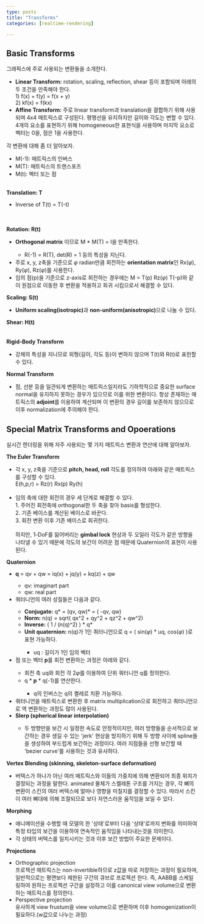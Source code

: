 ```yaml
---
type: posts
title: "Transforms"
categories: [realtime-rendering]

---
```

<p>
	<h2>Basic Transforms<br></h2>
	그래픽스에 주로 사용되는 변환들을 소개한다.
	<!--snippet-->
	<ul>
		<li><b class="taxonomy">Linear Transform:</b> rotation, scaling, reflection, shear 등이 포함되며 아래의 두 조건을 만족해야 한다. <br>
			1) f(x) + f(y) = f(x + y)<br>
			2) kf(x) = f(kx)
		</li>
		<li><b class="taxonomy">Affine Transform:</b> 주로 linear transform과 translation을 결합하기 위해 사용되며 4x4 매트릭스로 구성된다. 평행선을 유지하지만 길이와 각도는 변할 수 있다.<br>
		4개의 요소를 표현하기 위해 homogeneous한 표현식을 사용하며 마지막 요소로 벡터는 0을, 점은 1을 사용한다.
		</li>
	</ul>
</p>
<p>
	각 변환에 대해 좀 더 알아보자. 
	<ul>
		<li>M(-1): 매트릭스의 인버스</li>
		<li>M(T): 매트릭스의 트랜스포즈</li>
		<li>M(t): 벡터 또는 점</li>
	</ul>
	<br><b class="taxonomy">Translation: T</b><br>
		<ul><li>Inverse of T(t) = T(-t)</li></ul>
	<br><br>
	<b class="taxonomy">Rotation: R(t)</b><br>
		<ul>
			<li><b class="funccolor">Orthogonal matrix</b> 이므로 M * M(T) = I을 만족한다.</li>
			<ul>
				<li>R(-1) = R(T), det(R) = 1 등의 특성을 지닌다.</li>
			</ul>
			<li>주로 x, y, z축을 기준으로 <i>&phi;</i> radian만큼 회전하는 <b class="funccolor">orientation matrix</b>인 Rx(<i>&phi;</i>), Ry(<i>&phi;</i>), Rz(<i>&phi;</i>)를 사용한다.</li>
			<li>임의 점(p)을 기준으로 z-axis로 회전하는 경우에는 M = T(p) Rz(<i>&phi;</i>) T(-p)와 같이 원점으로 이동한 후 변환을 적용하고 회귀 시킴으로서 해결할 수 있다.</li>
		</ul>
	<p>
		<b class="taxonomy">Scaling: S(t)</b><br>
		<ul><li><b class="funccolor">Uniform scaling(isotropic)</b>과 <b class="funccolor">non-uniform(anisotropic)</b>으로 나눌 수 있다.</li></ul>
	</p>
	<p>
	<b class="taxonomy">Shear: H(t)</b><br><br><br>
	<b class="taxonomy">Rigid-Body Transform</b><br>
		<ul><li>강체의 특성을 지니므로 외형(길이, 각도 등)이 변하지 않으며 T(t)와 R(t)로 표헌할 수 있다.</li></ul>
	</p>
	<p>
		<b class="taxonomy">Normal Transform</b><br>
		<ul><li>점, 선분 등을 일관되게 변환하는 매트릭스일지라도 기하학적으로 중요한 surface normal을 유지하지 못하는 경우가 있으므로 이를 위한 변환이다.
			항상 존재하는 매트릭스의 <b class="funccolor">adjoint</b>를 이용하여 계산되며 이 변환의 경우 길이를 보존하지 않으므로 이후 normalization에 주의해야 한다.</li></ul>
	</p>
</p>
<p>
	<h2>Special Matrix Transforms and Opoerations<br></h2>
	실시간 렌더링을 위해 자주 사용되는 몇 가지 매트릭스 변환과 연산에 대해 알아보자.<br>
	<p>
		<b class="taxonomy">The Euler Transform</b><br>
		<ul>
			<li>각 x, y, z축을 기준으로 <b class="funccolor">pitch, head, roll</b> 각도를 정의하여 아래와 같은 매트릭스를 구성할 수 있다.</li>	
			E(h,p,r) = Rz(r) Rx(p) Ry(h)<br><br>
			<li>임의 축에 대한 회전의 경우 세 단계로 해결할 수 있다.</li>
				1.  주어진 회전축에 orthogonal한 두 축을 찾아 basis를 형성한다.<br>
				2.  기존 베이스를 계산된 베이스로 바꾼다.<br>
				3.  회전 변환 이후 기존 베이스로 회귀한다.<br><br>
				하지만, 1-DoF를 잃어버리는 <b class="funccolor">gimbal lock</b> 현상과 두 오일러 각도가 같은 방향을 나타낼 수 있기 때문에 각도의 보간이 어려운 점 때문에 Quaternion의 표현이 사용된다.
		</ul>
	</p>
	<p>
		<b class="taxonomy">Quaternion</b><br>
		<ul>
			<li><b class="funccolor">q</b> = qv + qw = iq(x) + jq(y) + kq(z) + qw</li>
				<ul>
					<li>qv: imaginart part </li>
					<li>qw: real part</li>
				</ul>
			<li>쿼터니언의 여러 성질들은 다음과 같다.</li>
				<ul>
					<li><b class="funccolor">Conjugate:</b> q* = (qv, qw)* = ( -qv, qw)</li>
					<li><b class="funccolor">Norm:</b> n(q) = sqrt( qx^2 + qy^2 + qz^2 + qw^2)</li>
					<li><b class="funccolor">Inverse:</b> ( 1 / (n(q)^2) ) * q*</li>
					<li><b class="funccolor">Unit quaternion:</b> n(q)가 1인 쿼터니언으로 q = ( sin(<i>&phi;</i>) * uq, cos(<i>&phi;</i>) )로 표현 가능하다.</li>
						<ul><li>uq : 길이가 1인 임의 벡터</li></ul>
				</ul>
			<li>점 또는 벡터 <b class="boldcolor">p</b>를 회전 변환하는 과정은 아래와 같다.</li>
			<ul>
				<li>회전 축 uq와 회전 각 2<i>&phi;</i>를 이용하여 단위 쿼터니언 q를 정의한다.</li>
				<li>q * <b class="boldcolor">p</b> * q(-1)를 연산한다.</li>
					<ul><li>q의 인버스는 q의 켤레로 치환 가능하다.</li></ul>
			</ul>
		<li>쿼터니언을 매트릭스로 변환한 후 matrix multiplication으로 회전하고 쿼터니언으로 역 변환하는 과정도 많이 사용된다.</li>
		<li><b class="funccolor">Slerp (spherical linear interpolation)</b><br></li>
			<ul>
				<li>두 방향만을 보간 시 일정한 속도로 안정적이지만, 여러 방향들을 순서적으로 보간하는 경우 생길 수 있는 'jerk' 현상을 방지하기 위해 두 방향 사이에 spline들을 생성하여 부드럽게 보간하는 과정이다. 여러 지점들을 선형 보간할 때 'bezier curve'를 사용하는 것과 유사하다.
				</li>
			</ul>	
		</ul>
	</p>
	<p>	
		<b class="taxonomy">Vertex Blending (skinning, skeleton-surface deformation)</b><br>
		<ul>
			<li>버텍스가 하나가 아닌 여러 매트릭스와 이들의 가중치에 의해 변환되어 최종 위치가 결정되는 과정을 말한다. animated 물체가 스켈레톤 구조를 가지는 경우, 각 뼈의 변환이 스킨의 여러 버텍스에 얼마나 영향을 미칠지를 결정할 수 있다. 따라서 스킨이 여러 뼈대에 의해 조절되므로 보다 자연스러운 움직임을 보일 수 있다.
			</li>
		</ul>
	</p>
	<p>
		<b class="taxonomy">Morphing</b><br>
		<ul>
			<li>애니메이션을 수행할 때 모델의 한 '상태'로부터 다음 '상태'로까지 변화를 의미하여 특정 타입의 보간을 이용하여 연속적인 움직임을 나타내는것을 의미한다.<br>
			</li>
			<li>각 상태의 버텍스를 일치시키는 것과 이후 보간 방법이 주요한 문제이다.</li>
		</ul>
	</p>
	<p>
		<b class="taxonomy">Projections</b><br>
		<ul>
			<li>Orthographic projection</li>
			프로젝션 매트릭스는 non-invertible하므로 z값을 따로 저장하는 과정이 필요하며, 일반적으로는 평면보다 제한된 구간의 큐브로 프로젝션 한다. 즉, AABB를 스케일링하여 원하는 프로젝션 구간을 설정하고 이를 canonical view volume으로 변환하는 매트릭스를 정의한다.<br>
			<li>Perspective projection</li>
			유사하게 view frustum을 view volume으로 변환하며 이후 homogenization이 필요하다.(w값으로 나누는 과정)
		</ul>
	</p>
</p>



